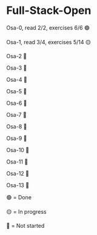 # Full-Stack-Open

Osa-0, read 2/2, exercises 6/6 🟢

Osa-1, read 3/4, exercises 5/14 🟡

Osa-2 🔴

Osa-3 🔴

Osa-4 🔴

Osa-5 🔴

Osa-6 🔴

Osa-7 🔴

Osa-8 🔴

Osa-9 🔴

Osa-10 🔴

Osa-11 🔴

Osa-12 🔴

Osa-13 🔴

🟢 = Done

🟡 = In progress

🔴 = Not started
